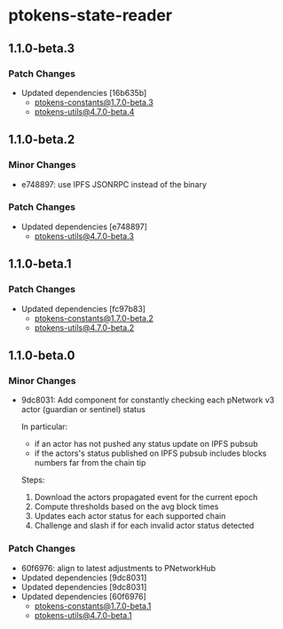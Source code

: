 # ptokens-state-reader

## 1.1.0-beta.3

### Patch Changes

- Updated dependencies [16b635b]
  - ptokens-constants@1.7.0-beta.3
  - ptokens-utils@4.7.0-beta.4

## 1.1.0-beta.2

### Minor Changes

- e748897: use IPFS JSONRPC instead of the binary

### Patch Changes

- Updated dependencies [e748897]
  - ptokens-utils@4.7.0-beta.3

## 1.1.0-beta.1

### Patch Changes

- Updated dependencies [fc97b83]
  - ptokens-constants@1.7.0-beta.2
  - ptokens-utils@4.7.0-beta.2

## 1.1.0-beta.0

### Minor Changes

- 9dc8031: Add component for constantly checking each pNetwork v3 actor (guardian or sentinel) status

  In particular:

  - if an actor has not pushed any status update on IPFS pubsub
  - if the actors's status published on IPFS pubsub includes blocks
    numbers far from the chain tip

  Steps:

  1.  Download the actors propagated event for the current
      epoch
  2.  Compute thresholds based on the avg block times
  3.  Updates each actor status for each supported chain
  4.  Challenge and slash if for each invalid actor status
      detected

### Patch Changes

- 60f6976: align to latest adjustments to PNetworkHub
- Updated dependencies [9dc8031]
- Updated dependencies [9dc8031]
- Updated dependencies [60f6976]
  - ptokens-constants@1.7.0-beta.1
  - ptokens-utils@4.7.0-beta.1
